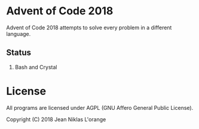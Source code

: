 # Advent of Code 2018

Advent of Code 2018 attempts to solve every problem in a different language.

## Status

1. Bash and Crystal

# License

All programs are licensed under AGPL (GNU Affero General Public License).

Copyright (C) 2018 Jean Niklas L'orange
